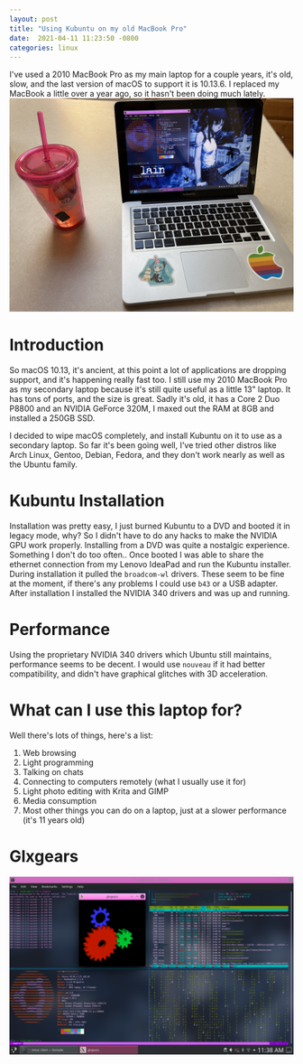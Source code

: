 ```yaml
---
layout:	post
title: "Using Kubuntu on my old MacBook Pro"
date:  2021-04-11 11:23:50 -0800
categories: linux
---
```

I've used a 2010 MacBook Pro as my main laptop for a couple years, it's old, slow, and the last version of macOS to support it is 10.13.6. I replaced my MacBook a little over a year ago, so it hasn't been doing much lately.
![Picture](/assets/kubuntu-on-2010-mbp/IMG_3435.JPG)

# Introduction
So macOS 10.13, it's ancient, at this point a lot of applications are dropping support, and it's happening really fast too. I still use my 2010 MacBook Pro as my secondary laptop because it's still quite useful as a little 13" laptop. It has tons of ports, and the size is great. Sadly it's old, it has a Core 2 Duo P8800 and an NVIDIA GeForce 320M, I maxed out the RAM at 8GB and installed a 250GB SSD.

I decided to wipe macOS completely, and install Kubuntu on it to use as a secondary laptop. So far it's been going well, I've tried other distros like Arch Linux, Gentoo, Debian, Fedora, and they don't work nearly as well as the Ubuntu family.

# Kubuntu Installation
Installation was pretty easy, I just burned Kubuntu to a DVD and booted it in legacy mode, why? So I didn't have to do any hacks to make the NVIDIA GPU work properly. Installing from a DVD was quite a nostalgic experience. Something I don't do too often..
Once booted I was able to share the ethernet connection from my Lenovo IdeaPad and run the Kubuntu installer. During installation it pulled the `broadcom-wl` drivers. These seem to be fine at the moment, if there's any problems I could use `b43` or a USB adapter. After installation I installed the NVIDIA 340 drivers and was up and running.

# Performance
Using the proprietary NVIDIA 340 drivers which Ubuntu still maintains, performance seems to be decent. I would use `nouveau` if it had better compatibility, and didn't have graphical glitches with 3D acceleration.

# What can I use this laptop for?
Well there's lots of things, here's a list:
1. Web browsing
2. Light programming
3. Talking on chats
4. Connecting to computers remotely (what I usually use it for)
5. Light photo editing with Krita and GIMP
6. Media consumption
7. Most other things you can do on a laptop, just at a slower performance (it's 11 years old)

# Glxgears
![Glxgears](/assets/kubuntu-on-2010-mbp/Screenshot_20210411_113815.png)
